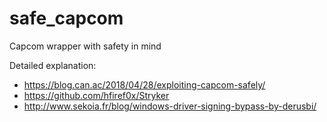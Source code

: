 # safe_capcom
Capcom wrapper with safety in mind

Detailed explanation:
- https://blog.can.ac/2018/04/28/exploiting-capcom-safely/
- https://github.com/hfiref0x/Stryker
- http://www.sekoia.fr/blog/windows-driver-signing-bypass-by-derusbi/
